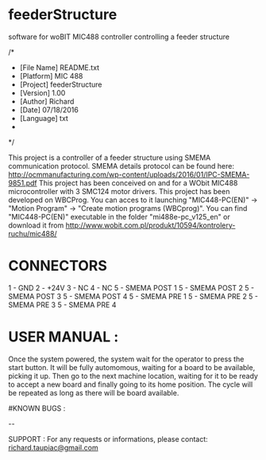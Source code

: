 # feederStructure
software for woBIT MIC488 controller controlling a feeder structure

/*
 * [File Name]     README.txt
 * [Platform]      MIC 488
 * [Project]       feederStructure
 * [Version]       1.00
 * [Author]        Richard
 * [Date]          07/18/2016
 * [Language]      txt
 *
 */

This project is a controller of a feeder structure using SMEMA communication protocol. SMEMA details protocol
can be found here: http://ocmmanufacturing.com/wp-content/uploads/2016/01/IPC-SMEMA-9851.pdf
This project has been conceived on and for a WObit MIC488 microcontroller with 3 SMC124 motor drivers.
This project has been developed on WBCProg. You can acces to it launching "MIC448-PC(EN)" -> "Motion Program" -> "Create motion programs (WBCprog)".
You can find "MIC448-PC(EN)" executable in the folder "mi488e-pc_v125_en" or download it from http://www.wobit.com.pl/produkt/10594/kontrolery-ruchu/mic488/

# CONNECTORS
1 - GND
2 - +24V
3 - NC
4 - NC
5 - SMEMA POST 1
5 - SMEMA POST 2
5 - SMEMA POST 3
5 - SMEMA POST 4
5 - SMEMA PRE 1
5 - SMEMA PRE 2
5 - SMEMA PRE 3
5 - SMEMA PRE 4
 
# USER MANUAL :
Once the system powered, the system wait for the operator to press the start button. It will be fully automomous, waiting for a board to be available, picking it up.
Then go to the next machine location, waiting for it to be ready to accept a new board and finally going to its home position.
The cycle will be repeated as long as there will be board available. 
 

#KNOWN BUGS :

--

SUPPORT :
For any requests or informations, please contact: richard.taupiac@gmail.com
